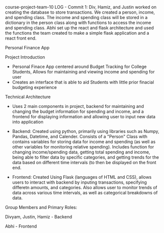 course-project-team-10 LOG - Commit 1: Div, Hamiz, and Justin worked on creating the database to store transactions. We created a person, income, and spending class. The income and spending class will be stored in a dictionary in the person class along with functions to access the income and spending class. Abhi set up the react and flask architecture and used the functions the team created to make a simple flask application and a react front end.


Personal Finance App

Project Introduction

- Personal Finace App centered around Budget Tracking for College Students, Allows for maintaining and viewing income and spending for user
- Creates an interface that is able to aid Students with little prior finacial budgeting experience

Technical Architecture

 - Uses 2 main components in project, backend for maintaining and changing the budget information for spending and income, and a frontend for displaying
 information and allowing user to input new data into application
 
 - Backend: Created using python, primarily using libraries such as Numpy, Pandas, Datetime, and Calender. Consists of a "Person" Class with contains variables 
 for storing data for income and spending (as well as other variables for monitoring relative spending). Includes function for changing income/spending data,
 getting total spending and income, being able to filter data by specific categories, and getting trends for the data based on different time intervals (to then be displayed on the front end.
 
 - Frontend: Created Using Flask (languages of HTML and CSS), allows users to interact with backend by inputing transactions, specifying differetn amounts, and categories. Also allows user to monitor trends of data across various time intervals, as well as categorical breakdowns of data.
 
 
 Group Members and Primary Roles:
 
 Divyam, Justin, Hamiz - Backend
 
 Abhi - Frontend
